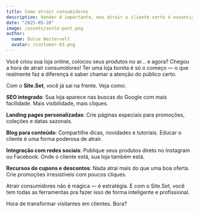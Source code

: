 ```yaml
---
title: Como atrair consumidores
description: Vender é importante, mas atrair o cliente certo é essencial. Descubra como destacar sua loja online e conquistar a atenção do público com estratégias práticas e eficazes.
date: "2025-05-20"
image: /assets/sexto-post.png
author:
  name: Dulce Westervelt
  avatar: /customer-03.png
---
```


Você criou sua loja online, colocou seus produtos no ar… e agora? Chegou a hora de atrair consumidores! Ter uma loja bonita é só o começo — o que realmente faz a diferença é saber chamar a atenção do público certo.

Com o **Site.Set**, você já sai na frente. Veja como:

**SEO integrado**: Sua loja aparece nas buscas do Google com mais facilidade. Mais visibilidade, mais cliques.

**Landing pages personalizadas**: Crie páginas especiais para promoções, coleções e datas sazonais.

**Blog para conteúdo**: Compartilhe dicas, novidades e tutoriais. Educar o cliente é uma forma poderosa de atrair.

**Integração com redes sociais**: Publique seus produtos direto no Instagram ou Facebook. Onde o cliente está, sua loja também está.

**Recursos de cupons e descontos**: Nada atrai mais do que uma boa oferta. Crie promoções irresistíveis com poucos cliques.

Atrair consumidores não é mágica — é estratégia. E com o Site.Set, você tem todas as ferramentas pra fazer isso de forma inteligente e profissional.

Hora de transformar visitantes em clientes. Bora?
